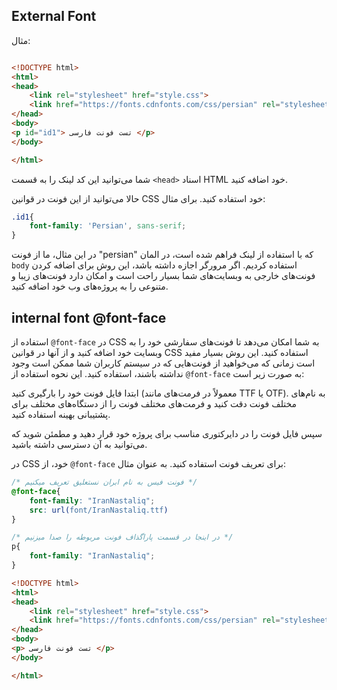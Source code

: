 ## External Font
مثال:

```html

<!DOCTYPE html>
<html>
<head>
    <link rel="stylesheet" href="style.css">
    <link href="https://fonts.cdnfonts.com/css/persian" rel="stylesheet">
</head>
<body>
<p id="id1"> تست فونت فارسی </p>
</body>

</html>

```

 شما می‌توانید این کد لینک را به قسمت `<head>` اسناد HTML خود اضافه کنید.

 حالا می‌توانید از این فونت در قوانین CSS خود استفاده کنید. برای مثال:

```css
.id1{
    font-family: 'Persian', sans-serif;
}

```

در این مثال، ما از فونت "persian" که با استفاده از لینک فراهم شده است، در المان `body` استفاده کردیم. اگر مرورگر اجازه داشته باشد،
این روش برای اضافه کردن فونت‌های خارجی به وبسایت‌های شما بسیار راحت است و امکان دارد فونت‌های زیبا و متنوعی را به پروژه‌های وب خود اضافه کنید.

## internal font @font-face

استفاده از `@font-face` در CSS به شما امکان می‌دهد تا فونت‌های سفارشی خود را به وبسایت خود اضافه کنید و از آنها در قوانین CSS استفاده کنید. این روش بسیار مفید است زمانی که می‌خواهید از فونت‌هایی که در سیستم کاربران شما ممکن است وجود نداشته باشند، استفاده کنید. این نحوه استفاده از `@font-face` به صورت زیر است:

 ابتدا فایل فونت خود را بارگیری کنید (معمولاً در فرمت‌های مانند TTF یا OTF). به نام‌های مختلف فونت دقت کنید و فرمت‌های مختلف فونت را از دستگاه‌های مختلف برای پشتیبانی بهینه استفاده کنید.

 سپس فایل فونت را در دایرکتوری مناسب برای پروژه خود قرار دهید و مطمئن شوید که می‌توانید به آن دسترسی داشته باشید.

 در CSS خود، از `@font-face` برای تعریف فونت استفاده کنید. به عنوان مثال:


```css
/* فونت فیس به نام ابران نستعلیق تعریف میکنیم */
@font-face{
    font-family: "IranNastaliq";
    src: url(font/IranNastaliq.ttf)
}

/* در اینجا در قسمت پاراگذاف فونت مربوطه را صدا میزنیم */
p{
    font-family: "IranNastaliq";
}

```

```html
<!DOCTYPE html>
<html>
<head>
    <link rel="stylesheet" href="style.css">
    <link href="https://fonts.cdnfonts.com/css/persian" rel="stylesheet">
</head>
<body>
<p> تست فونت فارسی </p>
</body>

</html>
```
